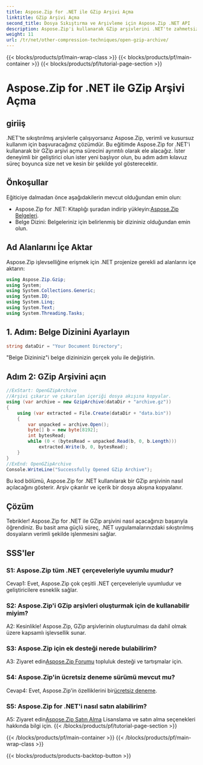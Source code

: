 ```yaml
---
title: Aspose.Zip for .NET ile GZip Arşivi Açma
linktitle: GZip Arşivi Açma
second_title: Dosya Sıkıştırma ve Arşivleme için Aspose.Zip .NET API
description: Aspose.Zip'i kullanarak GZip arşivlerini .NET'te zahmetsizce nasıl açacağınızı öğrenin. Verimli ve sorunsuz dosya işleme için adım adım kılavuzumuzu izleyin.
weight: 11
url: /tr/net/other-compression-techniques/open-gzip-archive/
---
```


{{< blocks/products/pf/main-wrap-class >}}
{{< blocks/products/pf/main-container >}}
{{< blocks/products/pf/tutorial-page-section >}}

# Aspose.Zip for .NET ile GZip Arşivi Açma

## giriiş

.NET'te sıkıştırılmış arşivlerle çalışıyorsanız Aspose.Zip, verimli ve kusursuz kullanım için başvuracağınız çözümdür. Bu eğitimde Aspose.Zip for .NET'i kullanarak bir GZip arşivi açma sürecini ayrıntılı olarak ele alacağız. İster deneyimli bir geliştirici olun ister yeni başlıyor olun, bu adım adım kılavuz süreç boyunca size net ve kesin bir şekilde yol gösterecektir.

## Önkoşullar

Eğiticiye dalmadan önce aşağıdakilerin mevcut olduğundan emin olun:

-  Aspose.Zip for .NET: Kitaplığı şuradan indirip yükleyin:[Aspose.Zip Belgeleri](https://reference.aspose.com/zip/net/).
- Belge Dizini: Belgeleriniz için belirlenmiş bir dizininiz olduğundan emin olun.

## Ad Alanlarını İçe Aktar

Aspose.Zip işlevselliğine erişmek için .NET projenize gerekli ad alanlarını içe aktarın:

```csharp
using Aspose.Zip.Gzip;
using System;
using System.Collections.Generic;
using System.IO;
using System.Linq;
using System.Text;
using System.Threading.Tasks;
```

## 1. Adım: Belge Dizinini Ayarlayın

```csharp
string dataDir = "Your Document Directory";
```

"Belge Dizininiz"i belge dizininizin gerçek yolu ile değiştirin.

## Adım 2: GZip Arşivini açın

```csharp
//ExStart: OpenGZipArchive
//Arşivi çıkarır ve çıkarılan içeriği dosya akışına kopyalar.
using (var archive = new GzipArchive(dataDir + "archive.gz"))
{
    using (var extracted = File.Create(dataDir + "data.bin"))
    {
        var unpacked = archive.Open();
        byte[] b = new byte[8192];
        int bytesRead;
        while (0 < (bytesRead = unpacked.Read(b, 0, b.Length)))
            extracted.Write(b, 0, bytesRead);
    }
}
//ExEnd: OpenGZipArchive
Console.WriteLine("Successfully Opened GZip Archive");
```

Bu kod bölümü, Aspose.Zip for .NET kullanılarak bir GZip arşivinin nasıl açılacağını gösterir. Arşiv çıkarılır ve içerik bir dosya akışına kopyalanır.

## Çözüm

Tebrikler! Aspose.Zip for .NET ile GZip arşivini nasıl açacağınızı başarıyla öğrendiniz. Bu basit ama güçlü süreç, .NET uygulamalarınızdaki sıkıştırılmış dosyaların verimli şekilde işlenmesini sağlar.

## SSS'ler

### S1: Aspose.Zip tüm .NET çerçeveleriyle uyumlu mudur?

Cevap1: Evet, Aspose.Zip çok çeşitli .NET çerçeveleriyle uyumludur ve geliştiricilere esneklik sağlar.

### S2: Aspose.Zip'i GZip arşivleri oluşturmak için de kullanabilir miyim?

A2: Kesinlikle! Aspose.Zip, GZip arşivlerinin oluşturulması da dahil olmak üzere kapsamlı işlevsellik sunar.

### S3: Aspose.Zip için ek desteği nerede bulabilirim?

 A3: Ziyaret edin[Aspose.Zip Forumu](https://forum.aspose.com/c/zip/37) topluluk desteği ve tartışmalar için.

### S4: Aspose.Zip'in ücretsiz deneme sürümü mevcut mu?

 Cevap4: Evet, Aspose.Zip'in özelliklerini bir[ücretsiz deneme](https://releases.aspose.com/).

### S5: Aspose.Zip for .NET'i nasıl satın alabilirim?

 A5: Ziyaret edin[Aspose.Zip Satın Alma](https://purchase.aspose.com/buy) Lisanslama ve satın alma seçenekleri hakkında bilgi için.
{{< /blocks/products/pf/tutorial-page-section >}}

{{< /blocks/products/pf/main-container >}}
{{< /blocks/products/pf/main-wrap-class >}}

{{< blocks/products/products-backtop-button >}}
